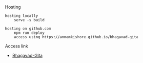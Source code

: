 Hosting
```
hosting locally
    serve -s build
    
hosting on github.com
    npm run deploy
    access using https://annamkishore.github.io/bhagavad-gita
```
Access link
- [Bhagavad-Gita](https://annamkishore.github.io/bhagavad-gita)
